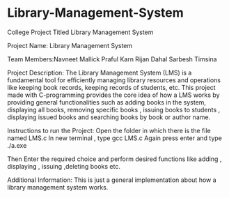 # Library-Management-System
College Project Titled Library Management System 

Project Name: Library Management System

Team Members:Navneet Mallick
             Praful Karn
             Rijan Dahal
             Sarbesh Timsina 
             
 
Project Description:
The Library Management System (LMS) is a fundamental tool for efficiently managing library resources and operations like keeping book records, keeping records of students, etc. This project made with C-programming provides the core idea of how a LMS works by providing general functionalities such as adding books in the system, displaying all books, removing specific books , issuing books to students ,  displaying  issued books and searching books by book or author name.

Instructions to run the Project:
Open the folder in which there is the file named LMS.c
In new terminal , type gcc LMS.c
Again press enter and type ./a.exe

Then Enter the required choice and perform desired functions like adding , displaying , issuing ,deleting books etc.

Additional Information:
This is just a general implementation about how a library management system works.  
 
 
